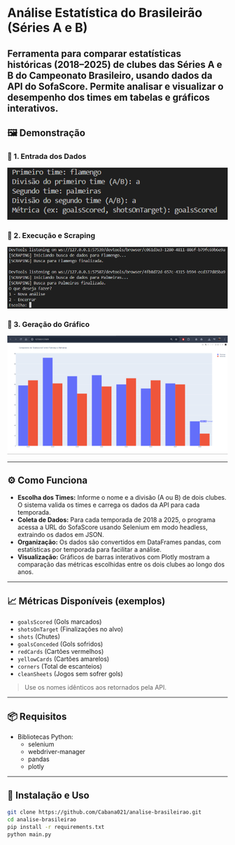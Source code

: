 # Análise Estatística do Brasileirão (Séries A e B)

## Ferramenta para comparar estatísticas históricas (2018–2025) de clubes das Séries A e B do Campeonato Brasileiro, usando dados da API do SofaScore. Permite analisar e visualizar o desempenho dos times em tabelas e gráficos interativos.

## 🖼️ Demonstração

### 🔹 1. Entrada dos Dados

<img src="screenshots/running_cmd.png" alt="Entrada de dados no terminal" width="600"/>

### 🔹 2. Execução e Scraping

<img src="screenshots/ending_cmd.png" alt="Execução finalizada" width="600"/>

### 🔹 3. Geração do Gráfico

<img src="screenshots/graph_screen.png" alt="Gráfico gerado" width="600"/>

---

## ⚙️ Como Funciona

- **Escolha dos Times:** Informe o nome e a divisão (A ou B) de dois clubes. O sistema valida os times e carrega os dados da API para cada temporada.
- **Coleta de Dados:** Para cada temporada de 2018 a 2025, o programa acessa a URL do SofaScore usando Selenium em modo headless, extraindo os dados em JSON.
- **Organização:** Os dados são convertidos em DataFrames pandas, com estatísticas por temporada para facilitar a análise.
- **Visualização:** Gráficos de barras interativos com Plotly mostram a comparação das métricas escolhidas entre os dois clubes ao longo dos anos.

---

## 📈 Métricas Disponíveis (exemplos)

- `goalsScored` (Gols marcados)
- `shotsOnTarget` (Finalizações no alvo)
- `shots` (Chutes)
- `goalsConceded` (Gols sofridos)
- `redCards` (Cartões vermelhos)
- `yellowCards` (Cartões amarelos)
- `corners` (Total de escanteios)
- `cleanSheets` (Jogos sem sofrer gols)

> Use os nomes idênticos aos retornados pela API.

---

## 📦 Requisitos

- Bibliotecas Python:
  - selenium
  - webdriver-manager
  - pandas
  - plotly

---

## 🚀 Instalação e Uso

```bash
git clone https://github.com/Cabana021/analise-brasileirao.git
cd analise-brasileirao
pip install -r requirements.txt
python main.py
```

